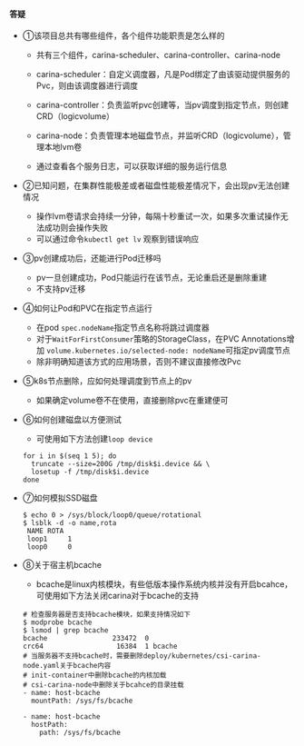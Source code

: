 #### 答疑

- ①该项目总共有哪些组件，各个组件功能职责是怎么样的

  - 共有三个组件，carina-scheduler、carina-controller、carina-node

  - carina-scheduler：自定义调度器，凡是Pod绑定了由该驱动提供服务的Pvc，则由该调度器进行调度
  - carina-controller：负责监听pvc创建等，当pv调度到指定节点，则创建CRD（logicvolume）
  - carina-node：负责管理本地磁盘节点，并监听CRD（logicvolume），管理本地lvm卷
  - 通过查看各个服务日志，可以获取详细的服务运行信息

- ②已知问题，在集群性能极差或者磁盘性能极差情况下，会出现pv无法创建情况

  - 操作lvm卷请求会持续一分钟，每隔十秒重试一次，如果多次重试操作无法成功则会操作失败
  - 可以通过命令`kubectl get lv` 观察到错误响应

- ③pv创建成功后，还能进行Pod迁移吗

  - pv一旦创建成功，Pod只能运行在该节点，无论重启还是删除重建
  - 不支持pv迁移

- ④如何让Pod和PVC在指定节点运行

  - 在pod `spec.nodeName`指定节点名称将跳过调度器
  - 对于`WaitForFirstConsumer`策略的StorageClass，在PVC Annotations增加 `volume.kubernetes.io/selected-node: nodeName`可指定pv调度节点
  - 除非明确知道该方式的应用场景，否则不建议直接修改Pvc

- ⑤k8s节点删除，应如何处理调度到节点上的pv

  - 如果确定volume卷不在使用，直接删除pvc在重建便可

- ⑥如何创建磁盘以方便测试

  - 可使用如下方法创建`loop device`

  ```shell
  for i in $(seq 1 5); do
    truncate --size=200G /tmp/disk$i.device && \
    losetup -f /tmp/disk$i.device
  done
  ```

- ⑦如何模拟SSD磁盘

  ```shell
  $ echo 0 > /sys/block/loop0/queue/rotational
  $ lsblk -d -o name,rota
   NAME ROTA
   loop1     1
   loop0     0
  ```

- ⑧关于宿主机bcache
  - bcache是linux内核模块，有些低版本操作系统内核并没有开启bcahce，可使用如下方法关闭carina对于bcache的支持

  ```shell
  # 检查服务器是否支持bcache模块，如果支持情况如下
  $ modprobe bcache
  $ lsmod | grep bcache
  bcache                233472  0
  crc64                  16384  1 bcache
  # 当服务器不支持bcache时，需要删除deploy/kubernetes/csi-carina-node.yaml关于bcache内容
  # init-container中删除bcache的内核加载
  # csi-carina-node中删除关于bcahce的目录挂载
  - name: host-bcache
    mountPath: /sys/fs/bcache
    
  - name: host-bcache
    hostPath:
      path: /sys/fs/bcache            
  ```
  